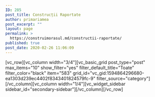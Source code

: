 ```yaml
---
ID: 285
post_title: Construcții Raportate
author: primariamea
post_excerpt: ""
layout: page
permalink: >
  https://construimorasul.md/constructii-raportate/
published: true
post_date: 2020-02-26 11:06:09
---
```

<p>[vc_row][vc_column width="3/4"][vc_basic_grid post_type="post" max_items="10" show_filter="yes" filter_default_title="Toate" filter_color="black" item="583" grid_id="vc_gid:1594864296680-ea1303d239ec4402f8343401824579fc-9" filter_source="category"][/vc_column][vc_column width="1/4"][vc_widget_sidebar sidebar_id="secondary-sidebar"][/vc_column][/vc_row]</p>